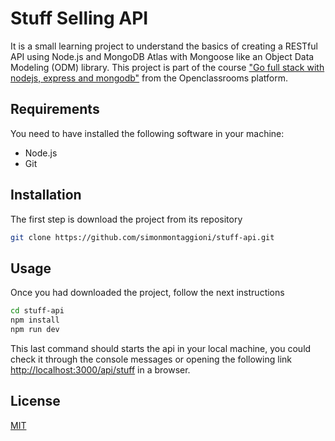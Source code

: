 # Stuff Selling API

It is a small learning project to understand the basics of creating a RESTful API using Node.js and MongoDB Atlas with Mongoose like an Object Data Modeling (ODM) library. This project is part of the course ["Go full stack with nodejs, express and mongodb"](https://openclassrooms.com/en/courses/5614116-go-full-stack-with-node-js-express-and-mongodb) from the Openclassrooms platform.

## Requirements

You need to have installed the following software in your machine:

- Node.js
- Git

## Installation

The first step is download the project from its repository

```bash
git clone https://github.com/simonmontaggioni/stuff-api.git
```

## Usage

Once you had downloaded the project, follow the next instructions

```bash
cd stuff-api
npm install
npm run dev
```

This last command should starts the api in your local machine, you could check it through the console messages or opening the following link [http://localhost:3000/api/stuff](http://localhost:3000/api/stuff) in a browser.

## License

[MIT](https://choosealicense.com/licenses/mit/)
